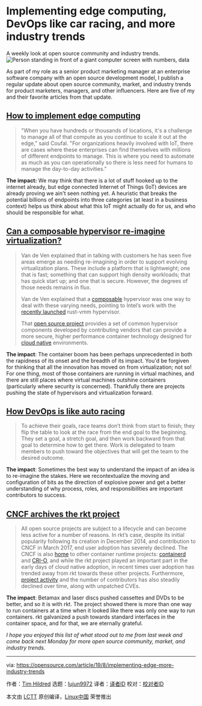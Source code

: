 [#]: collector: (lujun9972)
[#]: translator: ( )
[#]: reviewer: ( )
[#]: publisher: ( )
[#]: url: ( )
[#]: subject: (Implementing edge computing, DevOps like car racing, and more industry trends)
[#]: via: (https://opensource.com/article/19/8/implementing-edge-more-industry-trends)
[#]: author: (Tim Hildred https://opensource.com/users/thildred)

Implementing edge computing, DevOps like car racing, and more industry trends
======
A weekly look at open source community and industry trends.
![Person standing in front of a giant computer screen with numbers, data][1]

As part of my role as a senior product marketing manager at an enterprise software company with an open source development model, I publish a regular update about open source community, market, and industry trends for product marketers, managers, and other influencers. Here are five of my and their favorite articles from that update.

## [How to implement edge computing][2]

> "When you have hundreds or thousands of locations, it's a challenge to manage all of that compute as you continue to scale it out at the edge," said Coufal. "For organizations heavily involved with IoT, there are cases where these enterprises can find themselves with millions of different endpoints to manage. This is where you need to automate as much as you can operationally so there is less need for humans to manage the day-to-day activities."

**The impact:** We may think that there is a lot of stuff hooked up to the internet already, but edge connected Internet of Things (IoT) devices are already proving we ain't seen nothing yet. A heuristic that breaks the potential billions of endpoints into three categories (at least in a business context) helps us think about what this IoT might actually do for us, and who should be responsible for what.

## [Can a composable hypervisor re-imagine virtualization?][3]

> Van de Ven explained that in talking with customers he has seen five areas emerge as needing re-imagining in order to support evolving virtualization plans. These include a platform that is lightweight; one that is fast; something that can support high density workloads; that has quick start up; and one that is secure. However, the degrees of those needs remains in flux.
>
> Van de Ven explained that a [composable][4] hypervisor was one way to deal with these varying needs, pointing to Intel’s work with the [recently launched][5] rust-vmm hypervisor.
>
> That [open source project][6] provides a set of common hypervisor components developed by contributing vendors that can provide a more secure, higher performance container technology designed for [cloud native][7] environments.

**The impact**: The container boom has been perhaps unprecedented in both the rapidness of its onset and the breadth of its impact. You'd be forgiven for thinking that all the innovation has moved on from virtualization; not so! For one thing, most of those containers are running in virtual machines, and there are still places where virtual machines outshine containers (particularly where security is concerned). Thankfully there are projects pushing the state of hypervisors and virtualization forward.

## [How DevOps is like auto racing][8]

> To achieve their goals, race teams don’t think from start to finish; they flip the table to look at the race from the end goal to the beginning. They set a goal, a stretch goal, and then work backward from that goal to determine how to get there. Work is delegated to team members to push toward the objectives that will get the team to the desired outcome.

**The impact**: Sometimes the best way to understand the impact of an idea is to re-imagine the stakes. Here we recontextualize the moving and configuration of bits as the direction of explosive power and get a better understanding of why process, roles, and responsibilities are important contributors to success.

## [CNCF archives the rkt project][9]

> All open source projects are subject to a lifecycle and can become less active for a number of reasons. In rkt’s case, despite its initial popularity following its creation in December 2014, and contribution to CNCF in March 2017, end user adoption has severely declined. The CNCF is also [home][10] to other container runtime projects: [containerd][11] and [CRI-O][12], and while the rkt project played an important part in the early days of cloud native adoption, in recent times user adoption has trended away from rkt towards these other projects. Furthermore, [project activity][13] and the number of contributors has also steadily declined over time, along with unpatched CVEs.

**The impact**: Betamax and laser discs pushed cassettes and DVDs to be better, and so it is with rkt. The project showed there is more than one way to run containers at a time when it looked like there was only one way to run containers. rkt galvanized a push towards standard interfaces in the container space, and for that, we are eternally grateful.

_I hope you enjoyed this list of what stood out to me from last week and come back next Monday for more open source community, market, and industry trends._

--------------------------------------------------------------------------------

via: https://opensource.com/article/19/8/implementing-edge-more-industry-trends

作者：[Tim Hildred][a]
选题：[lujun9972][b]
译者：[译者ID](https://github.com/译者ID)
校对：[校对者ID](https://github.com/校对者ID)

本文由 [LCTT](https://github.com/LCTT/TranslateProject) 原创编译，[Linux中国](https://linux.cn/) 荣誉推出

[a]: https://opensource.com/users/thildred
[b]: https://github.com/lujun9972
[1]: https://opensource.com/sites/default/files/styles/image-full-size/public/lead-images/data_metrics_analytics_desktop_laptop.png?itok=9QXd7AUr (Person standing in front of a giant computer screen with numbers, data)
[2]: https://www.techrepublic.com/article/how-to-implement-edge-computing/
[3]: https://www.sdxcentral.com/articles/news/can-a-composable-hypervisor-re-imagine-virtualization/2019/08/
[4]: https://www.sdxcentral.com/data-center/composable/definitions/what-is-composable-infrastructure-definition/ (What is Composable Infrastructure? Definition)
[5]: https://www.sdxcentral.com/articles/news/intel-pushes-open-source-hypervisor-with-cloud-giants/2019/05/
[6]: https://github.com/rust-vmm
[7]: https://www.sdxcentral.com/cloud-native/ (Cloud Native)
[8]: https://developers.redhat.com/blog/2019/08/22/how-devops-is-like-auto-racing/
[9]: https://www.cncf.io/blog/2019/08/16/cncf-archives-the-rkt-project/
[10]: https://landscape.cncf.io/category=container-runtime&format=card-mode
[11]: https://containerd.io/
[12]: https://cri-o.io/
[13]: https://rkt.devstats.cncf.io
